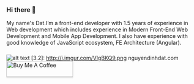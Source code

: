 ### Hi there 👋

My name's Dat.I’m a front-end developer with 1.5 years of experience in Web development which includes experience 
in Modern Front-End Web Development and Mobile App Development. I also have experience with
good knowledge of JavaScript ecosystem, FE Architecture (Angular).
###
![alt text](http://i.imgur.com/VlgBKQ9.png)
[3.2]: http://i.imgur.com/VlgBKQ9.png nguyendinhdat.com
<a href="https://www.buymeacoffee.com/datcodedao" target="_blank"><img src="https://www.buymeacoffee.com/assets/img/custom_images/orange_img.png" alt="Buy Me A Coffee" style="height: 41px !important;width: 174px !important;box-shadow: 0px 3px 2px 0px rgba(190, 190, 190, 0.5) !important;-webkit-box-shadow: 0px 3px 2px 0px rgba(190, 190, 190, 0.5) !important;" ></a>
